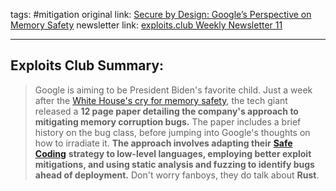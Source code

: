 tags: #mitigation
original link: [Secure by Design: Google’s Perspective on Memory Safety](https://research.google/pubs/secure-by-design-googles-perspective-on-memory-safety/?ref=blog.exploits.club)
newsletter link: [exploits.club Weekly Newsletter 11](https://blog.exploits.club/exploits-club-weekly-newsletter-10-2/)

---
## Exploits Club Summary:
> Google is aiming to be President Biden's favorite child. Just a week after the [White House's cry for memory safety](https://www.whitehouse.gov/oncd/briefing-room/2024/02/26/memory-safety-statements-of-support/?ref=blog.exploits.club), the tech giant released a **12 page paper detailing the company's approach to mitigating memory corruption bugs.** The paper includes a brief history on the bug class, before jumping into Google's thoughts on how to irradiate it. **The approach involves adapting their** [**Safe Coding**](https://github.com/google/safe-html-types/blob/main/doc/index.md?ref=blog.exploits.club#introduction-to-safe-coding) **strategy to low-level languages, employing better exploit mitigations, and using static analysis and fuzzing to identify bugs ahead of deployment.** Don't worry fanboys, they do talk about **Rust**.